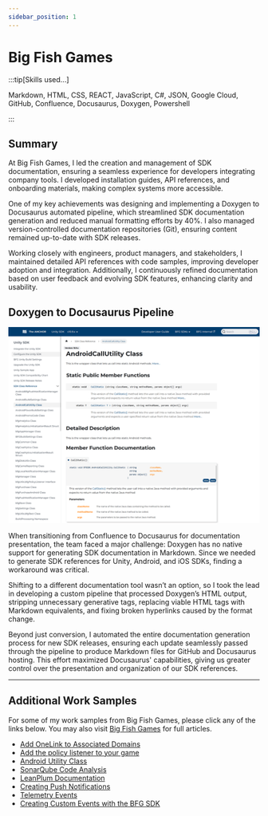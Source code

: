 ```yaml
---
sidebar_position: 1
---
```


# Big Fish Games

:::tip[Skills used...]

Markdown, HTML, CSS, REACT, JavaScript, C#, JSON, Google Cloud, GitHub, Confluence, Docusaurus, Doxygen, Powershell

:::

## Summary

At Big Fish Games, I led the creation and management of SDK documentation, ensuring a seamless experience for developers integrating company tools. I developed installation guides, API references, and onboarding materials, making complex systems more accessible.

One of my key achievements was designing and implementing a Doxygen to Docusaurus automated pipeline, which streamlined SDK documentation generation and reduced manual formatting efforts by 40%. I also managed version-controlled documentation repositories (Git), ensuring content remained up-to-date with SDK releases.

Working closely with engineers, product managers, and stakeholders, I maintained detailed API references with code samples, improving developer adoption and integration. Additionally, I continuously refined documentation based on user feedback and evolving SDK features, enhancing clarity and usability.

## Doxygen to Docusaurus Pipeline

<span class="wrap">![Sample SDK Reference](../../static/samples/BFG/BFG_WorkSample_03.png)</span>

When transitioning from Confluence to Docusaurus for documentation presentation, the team faced a major challenge: Doxygen has no native support for generating SDK documentation in Markdown. Since we needed to generate SDK references for Unity, Android, and iOS SDKs, finding a workaround was critical.

Shifting to a different documentation tool wasn’t an option, so I took the lead in developing a custom pipeline that processed Doxygen’s HTML output, stripping unnecessary generative tags, replacing viable HTML tags with Markdown equivalents, and fixing broken hyperlinks caused by the format change.

Beyond just conversion, I automated the entire documentation generation process for new SDK releases, ensuring each update seamlessly passed through the pipeline to produce Markdown files for GitHub and Docusaurus hosting. This effort maximized Docusaurus' capabilities, giving us greater control over the presentation and organization of our SDK references.

---

## Additional Work Samples

For some of my work samples from Big Fish Games, please click any of the links below. You may also visit [Big Fish Games](https://docs.bigfishgames.com/) for full articles.

- [Add OneLink to Associated Domains](../../static/samples/BFG/BFG_WorkSample_01.png)
- [Add the policy listener to your game](../../static/samples/BFG/BFG_WorkSample_02.png)
- [Android Utility Class](../../static/samples/BFG/BFG_WorkSample_03.png)
- [SonarQube Code Analysis](../../static/samples/BFG/BFG_WorkSample_04.png)
- [LeanPlum Documentation](../../static/samples/BFG/BFG_WorkSample_06.png)
- [Creating Push Notifications](../../static/samples/BFG/BFG_WorkSample_07.png)
- [Telemetry Events](../../static/samples/BFG/BFG_WorkSample_08a.png)
- [Creating Custom Events with the BFG SDK](../../static/samples/BFG/BFG_WorkSample_08b.png)
